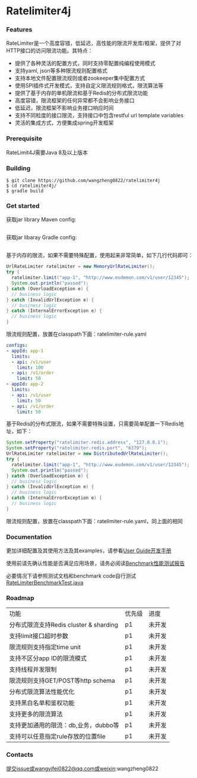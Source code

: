 # Ratelimiter4j 
### Features
RateLimiter是一个高度容错，低延迟，高性能的限流开发库/框架，提供了对HTTP接口的访问限流功能。其特点：
* 提供了各种灵活的配置方式，同时支持零配置纯编程使用模式
* 支持yaml, json等多种限流规则配置格式
* 支持本地文件配置限流规则或者zookeeper集中配置方式
* 使用SPI插件式开发模式，支持自定义限流规则格式，限流算法等
* 提供了基于内存的单机限流和基于Redis的分布式限流功能
* 高度容错，限流框架的任何异常都不会影响业务接口
* 低延迟，限流框架不影响业务接口响应时间
* 支持不同粒度的接口限流，支持接口中包含restful url template variables
* 灵活的集成方式，方便集成spring开发框架

### Prerequisite
RateLimit4J需要Java 8及以上版本

### Building
```shell
$ git clone https://github.com/wangzheng0822/ratelimiter4j
$ cd ratelimiter4j/
$ gradle build
```

### Get started
获取jar library Maven config:
```
```

获取jar libaray Gradle config:
```
```

基于内存的限流，如果不需要特殊配置，使用起来非常简单，如下几行代码即可：
```java
UrlRateLimiter ratelimiter = new MemoryUrlRateLimiter();
try {
  ratelimiter.limit("app-1", "http://www.eudemon.com/v1/user/12345");
  System.out.println("passed");
} catch (OverloadException e) {
  // business logic
} catch (InvalidUrlException e) {
  // business logic
} catch (InternalErrorException e) {
  // business logic
}
```
限流规则配置，放置在classpath下面：ratelimiter-rule.yaml
```yaml
configs:
- appId: app-1
  limits:
  - api: /v1/user
    limit: 100
  - api: /v1/order
    limit: 50
- appId: app-2
  limits:
  - api: /v1/user
    limit: 50
  - api: /v1/order
    limit: 50
```

基于Redis的分布式限流，如果不需要特殊设置，只需要简单配置一下Redis地址，如下：
```java
System.setProperty("ratelimiter.redis.address", "127.0.0.1");
System.setProperty("ratelimiter.redis.port", "6379");
UrlRateLimiter ratelimiter = new DistributedUrlRateLimiter();
try {
  ratelimiter.limit("app-1", "http://www.eudemon.com/v1/user/12345");
  System.out.println("passed");
} catch (OverloadException e) {
  // business logic
} catch (InvalidUrlException e) {
  // business logic
} catch (InternalErrorException e) {
  // business logic
}
```
限流规则配置，放置在classpath下面：ratelimiter-rule.yaml，同上面的相同

### Documentation
更加详细配置及其使用方法及其examples，请参看[User Guide开发手册](https://github.com/wangzheng0822/ratelimiter/wiki/1.-User-Guide%E5%BC%80%E5%8F%91%E6%89%8B%E5%86%8C "User Guide开发手册")
 
使用前请先确认性能是否满足应用场景，请务必阅读[Benchmark性能测试报告](https://github.com/wangzheng0822/ratelimiter/wiki/2.-Benchmark%E6%80%A7%E8%83%BD%E6%B5%8B%E8%AF%95%E6%8A%A5%E5%91%8A)

必要情况下请参照测试文档和benchmark code自行测试[RateLimiterBenchmarkTest.java](https://github.com/wangzheng0822/ratelimiter/blob/master/src/test/java/com/eudemon/ratelimiter/benchmark/RateLimiterBenchmarkTest.java)


### Roadmap
<table>
  <tr>
    <td>功能</td>
    <td>优先级</td>
    <td>进度</td>
  </tr>
  <tr>
    <td>分布式限流支持Redis cluster & sharding</td>
    <td>p1</td>
    <td>未开发</td>
  </tr>
  <tr>
    <td>支持limit接口超时参数</td>
    <td>p1</td>
    <td>未开发</td>
  </tr>
  <tr>
    <td>限流规则支持指定time unit</td>
    <td>p1</td>
    <td>未开发</td>
  </tr>
  <tr>
    <td>支持不区分app ID的限流模式</td>
    <td>p1</td>
    <td>未开发</td>
  </tr>
  <tr>
    <td>支持线程并发限制</td>
    <td>p1</td>
    <td>未开发</td>
  </tr>
  <tr>
    <td>限流规则支持GET/POST等http schema</td>
    <td>p1</td>
    <td>未开发</td>
  </tr>
  <tr>
    <td>分布式限流算法性能优化</td>
    <td>p1</td>
    <td>未开发</td>
  </tr>
  <tr>
    <td>支持黑白名单和鉴权功能</td>
    <td>p1</td>
    <td>未开发</td>
  </tr>
  <tr>
    <td>支持更多的限流算法</td>
    <td>p1</td>
    <td>未开发</td>
  </tr>
  <tr>
    <td>支持更加通用的限流：db,业务，dubbo等</td>
    <td>p1</td>
    <td>未开发</td>
  </tr>
  <tr>
    <td>支持可以任意指定rule存放的位置file</td>
    <td>p1</td>
    <td>未开发</td>
  </tr>
</table>

### Contacts
提交issue或wangyifei0822@qq.com或weixin:wangzheng0822
